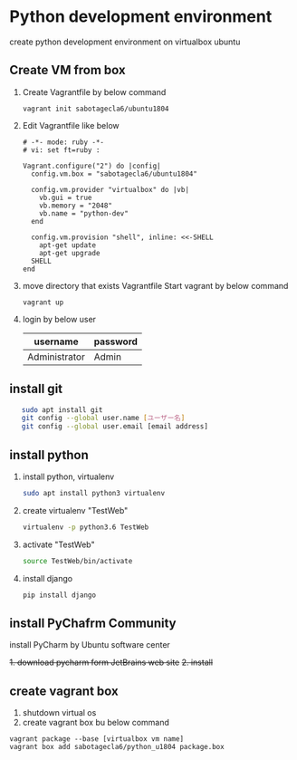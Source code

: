 
# Python development environment 

create python development environment on virtualbox ubuntu

## Create VM from box

1. Create Vagrantfile by below command

   ```
   vagrant init sabotagecla6/ubuntu1804
   ```

2. Edit Vagrantfile like below

   ```
   # -*- mode: ruby -*-
   # vi: set ft=ruby :
   
   Vagrant.configure("2") do |config|
     config.vm.box = "sabotagecla6/ubuntu1804"
   
     config.vm.provider "virtualbox" do |vb|
       vb.gui = true
       vb.memory = "2048"
       vb.name = "python-dev"
     end
   
     config.vm.provision "shell", inline: <<-SHELL
       apt-get update
       apt-get upgrade
     SHELL
   end
   ```

3. move directory that exists Vagrantfile Start vagrant by below command

   ```
   vagrant up
   ```

4. login by below user

   | username      | password |
   | ------------- | -------- |
   | Administrator | Admin    |



## install git 

```bash
   sudo apt install git
   git config --global user.name [ユーザー名]
   git config --global user.email [email address]
```



## install python



1. install python, virtualenv

   ```bash
   sudo apt install python3 virtualenv
   ```

   

2. create virtualenv "TestWeb"

   ```bash
   virtualenv -p python3.6 TestWeb
   ```

   

3. activate "TestWeb"

   ```bash
   source TestWeb/bin/activate
   ```

   

4. install django

   ```bash
   pip install django
   ```



## install PyChafrm Community

install PyCharm by Ubuntu software center

~~1. download pycharm form JetBrains web site~~
~~2. install~~

## create vagrant box

1. shutdown virtual os
1. create vagrant box bu below command
```
vagrant package --base [virtualbox vm name]
vagrant box add sabotagecla6/python_u1804 package.box 
```
